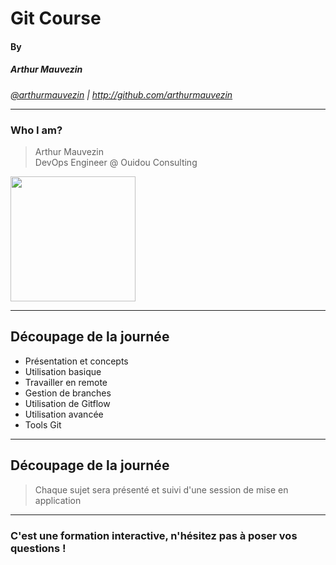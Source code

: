 # Git Course
#### By
##### Arthur Mauvezin

<i><a target="_new" href="http://twitter.com/arthurmauvezin">@arthurmauvezin</a> | <a target="_new" href="http://github.com/arthurmauvezin">http://github.com/arthurmauvezin</a></i>

---

### Who I am?

> Arthur Mauvezin<br />
> DevOps Engineer @ Ouidou Consulting

<img src="https://avatars2.githubusercontent.com/u/10439516?s=400&u=27155f0ca1ec897597b113b9677934db02901d9a&v=4" width="200px" />

---

## Découpage de la journée

* Présentation et concepts
* Utilisation basique
* Travailler en remote
* Gestion de branches
* Utilisation de Gitflow
* Utilisation avancée
* Tools Git

---

## Découpage de la journée

> Chaque sujet sera présenté et suivi d'une session de mise en application

----

### C'est une formation interactive, n'hésitez pas à poser vos questions !

